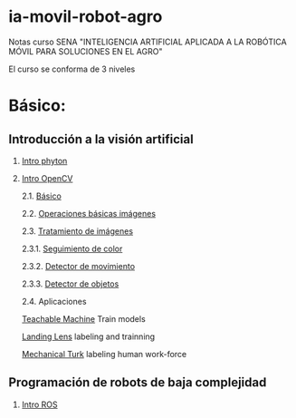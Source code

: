 # ia-movil-robot-agro
Notas curso SENA "INTELIGENCIA ARTIFICIAL APLICADA A LA ROBÓTICA MÓVIL PARA SOLUCIONES EN EL AGRO"


El curso se conforma de 3 niveles

# Básico:

## Introducción a la visión artificial

1. [Intro phyton](Intro_python/)
2. [Intro OpenCV](Intro_OpenCV)

    2.1. [Básico](Intro_OpenCV/SPYDER/)
    
    2.2. [Operaciones básicas imágenes](Intro_OpenCV/VSCODE/)
    
    2.3. [Tratamiento de imágenes](Intro_OpenCV/tratamiento_imagenes/)

    2.3.1. [Seguimiento de color](Intro_OpenCV/tratamiento_imagenes/seguimiento_color/)
    
    2.3.2. [Detector de movimiento](Intro_OpenCV/tratamiento_imagenes/detector_movimiento/)

    2.3.3. [Detector de objetos](Intro_OpenCV/tratamiento_imagenes/detector_objetos/)

    2.4. Aplicaciones
    
    [Teachable Machine](https://teachablemachine.withgoogle.com/) Train models
        
    [Landing Lens](https://landing.ai/) labeling and trainning

    [Mechanical Turk](https://www.mturk.com/) labeling human work-force

        
## Programación de robots de baja complejidad


1. [Intro ROS](Intro_ROS/)

